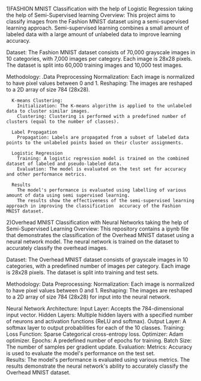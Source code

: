 
1)FASHION MNIST Classification with the help of Logistic Regression taking the help of Semi-Supervised learning
  Overview:
    This project aims to classify images from the Fashion MNIST dataset using a semi-supervised learning approach.
    Semi-supervised learning combines a small amount of labeled data with a large amount of unlabeled data to improve learning accuracy.
  
  Dataset:
    The Fashion MNIST dataset consists of 70,000 grayscale images in 10 categories, with 7,000 images per category.
    Each image is 28x28 pixels. The dataset is split into 60,000 training images and 10,000 test images.
  
  Methodology:
    .Data Preprocessing
       Normalization: Each image is normalized to have pixel values between 0 and 1.
       Reshaping: The images are reshaped to a 2D array of size 784 (28x28).
  
      K-means Clustering:
        Initialization: The K-means algorithm is applied to the unlabeled data to cluster similar images.
        Clustering: Clustering is performed with a predefined number of clusters (equal to the number of classes).
      
      Label Propagation
        Propagation: Labels are propagated from a subset of labeled data points to the unlabeled points based on their cluster assignments.
      
      Logistic Regression
        Training: A logistic regression model is trained on the combined dataset of labeled and pseudo-labeled data.
        Evaluation: The model is evaluated on the test set for accuracy and other performance metrics.
      
      Results
        The model's performance is evaluated using labelling of various amount of data using semi supervised learning. 
        The results show the effectiveness of the semi-supervised learning approach in improving the classification  accuracy of the Fashion MNIST dataset.

2)Overhead MNIST Classification with Neural Networks taking the help of Semi-Supervised Learning
  Overview:
      This repository contains a ipynb file that demonstrates the classification of the Overhead MNIST dataset using a neural network model. 
      The neural network is trained on the dataset to accurately classify the overhead images.

  Dataset:
      The Overhead MNIST dataset consists of grayscale images in 10 categories, with a predefined number of images per category. 
      Each image is 28x28 pixels. The dataset is split into training and test sets.

 Methodology:
   Data Preprocessing:
     Normalization: Each image is normalized to have pixel values between 0 and 1.
     Reshaping: The images are reshaped to a 2D array of size 784 (28x28) for input into the neural network.
     
   Neural Network Architecture:
       Input Layer: Accepts the 784-dimensional input vector.
       Hidden Layers: Multiple hidden layers with a specified number of neurons and activation functions (ReLU and softmax).
       Output Layer: A softmax layer to output probabilities for each of the 10 classes.
   Training:
      Loss Function: Sparse Categorical cross-entropy loss.
      Optimizer: Adam optimizer.
      Epochs: A predefined number of epochs for training.
      Batch Size: The number of samples per gradient update.
   Evaluation:
     Metrics: Accuracy is used to evaluate the model's performance on the test set.  
   Results:
     The model's performance is evaluated using various metrics. 
     The results demonstrate the neural network's ability to accurately classify the Overhead MNIST dataset.
     
      


